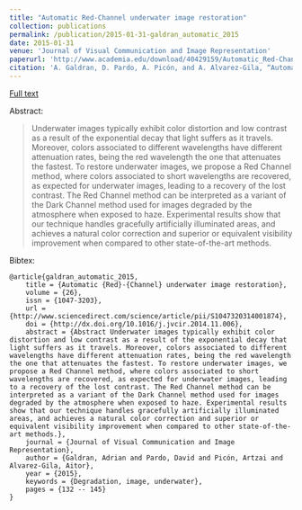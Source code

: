 ```yaml
---
title: "Automatic Red-Channel underwater image restoration"
collection: publications
permalink: /publication/2015-01-31-galdran_automatic_2015
date: 2015-01-31
venue: 'Journal of Visual Communication and Image Representation'
paperurl: 'http://www.academia.edu/download/40429159/Automatic_Red-Channel_underwater_image_r20151127-13023-t6apld.pdf'
citation: 'A. Galdran, D. Pardo, A. Picón, and A. Alvarez-Gila, “Automatic Red-Channel underwater image restoration,” Journal of Visual Communication and Image Representation, vol. 26, pp. 132–145, Jan. 2015.'
---
```


<a href='http://www.academia.edu/download/40429159/Automatic_Red-Channel_underwater_image_r20151127-13023-t6apld.pdf'>Full text</a>

Abstract: 

>Underwater images typically exhibit color distortion and low contrast as a result of the exponential decay that light suffers as it travels. Moreover, colors associated to different wavelengths have different attenuation rates, being the red wavelength the one that attenuates the fastest. To restore underwater images, we propose a Red Channel method, where colors associated to short wavelengths are recovered, as expected for underwater images, leading to a recovery of the lost contrast. The Red Channel method can be interpreted as a variant of the Dark Channel method used for images degraded by the atmosphere when exposed to haze. Experimental results show that our technique handles gracefully artificially illuminated areas, and achieves a natural color correction and superior or equivalent visibility improvement when compared to other state-of-the-art methods.

Bibtex: 

```
@article{galdran_automatic_2015,
	title = {Automatic {Red}-{Channel} underwater image restoration},
	volume = {26},
	issn = {1047-3203},
	url = {http://www.sciencedirect.com/science/article/pii/S1047320314001874},
	doi = {http://dx.doi.org/10.1016/j.jvcir.2014.11.006},
	abstract = {Abstract Underwater images typically exhibit color distortion and low contrast as a result of the exponential decay that light suffers as it travels. Moreover, colors associated to different wavelengths have different attenuation rates, being the red wavelength the one that attenuates the fastest. To restore underwater images, we propose a Red Channel method, where colors associated to short wavelengths are recovered, as expected for underwater images, leading to a recovery of the lost contrast. The Red Channel method can be interpreted as a variant of the Dark Channel method used for images degraded by the atmosphere when exposed to haze. Experimental results show that our technique handles gracefully artificially illuminated areas, and achieves a natural color correction and superior or equivalent visibility improvement when compared to other state-of-the-art methods.},
	journal = {Journal of Visual Communication and Image Representation},
	author = {Galdran, Adrian and Pardo, David and Picón, Artzai and Alvarez-Gila, Aitor},
	year = {2015},
	keywords = {Degradation, image, underwater},
	pages = {132 -- 145}
}
```
